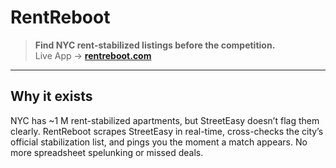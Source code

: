 # RentReboot

> **Find NYC rent-stabilized listings before the competition.**  
> Live App → **[rentreboot.com](https://rentreboot.com)**

---

## Why it exists
NYC has ~1 M rent-stabilized apartments, but StreetEasy doesn’t flag them clearly. RentReboot scrapes StreetEasy in real-time, cross-checks the city’s official stabilization list, and pings you the moment a match appears. No more spreadsheet spelunking or missed deals.
